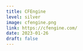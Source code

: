 ```yaml
---
title: CFEngine
level: silver
image: cfengine.png
link: https://cfengine.com/
date: 2023-01-26
draft: false
---
```

